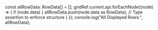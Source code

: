 const allRowData: RowData[] = [];
gridRef.current.api.forEachNode((node) => {
  if (node.data) {
    allRowData.push(node.data as RowData); // Type assertion to enforce structure
  }
});
console.log("All Displayed Rows:", allRowData);
